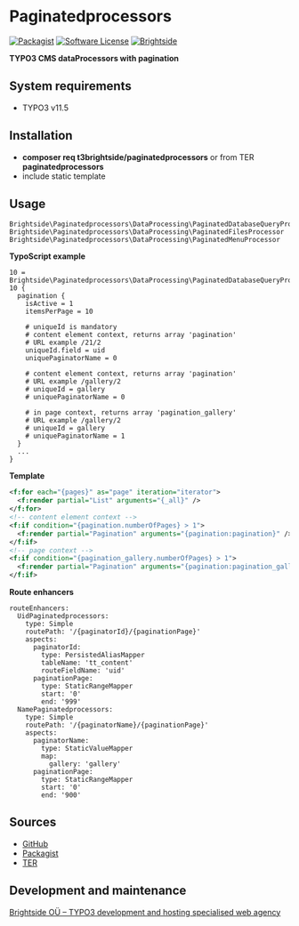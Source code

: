 # Paginatedprocessors
[![Packagist](https://img.shields.io/packagist/v/t3brightside/paginatedprocessors.svg?style=flat)](https://packagist.org/packages/t3brightside/paginatedprocessors)
[![Software License](https://img.shields.io/badge/license-GPLv3-brightgreen.svg?style=flat)](LICENSE)
[![Brightside](https://img.shields.io/badge/by-t3brightside.com-orange.svg?style=flat)](https://t3brightside.com)

**TYPO3 CMS dataProcessors with pagination**

## System requirements

- TYPO3 v11.5

## Installation

 - **composer req t3brightside/paginatedprocessors** or from TER **paginatedprocessors**
 - include static template

## Usage
```
Brightside\Paginatedprocessors\DataProcessing\PaginatedDatabaseQueryProcessor
Brightside\Paginatedprocessors\DataProcessing\PaginatedFilesProcessor
Brightside\Paginatedprocessors\DataProcessing\PaginatedMenuProcessor
```
**TypoScript example**
```
10 = Brightside\Paginatedprocessors\DataProcessing\PaginatedDatabaseQueryProcessor
10 {
  pagination {
    isActive = 1
    itemsPerPage = 10

    # uniqueId is mandatory
    # content element context, returns array 'pagination'
    # URL example /21/2
    uniqueId.field = uid
    uniquePaginatorName = 0

    # content element context, returns array 'pagination'
    # URL example /gallery/2
    # uniqueId = gallery
    # uniquePaginatorName = 0

    # in page context, returns array 'pagination_gallery'
    # URL example /gallery/2
    # uniqueId = gallery
    # uniquePaginatorName = 1
  }
  ...
}
```
**Template**
```XML
<f:for each="{pages}" as="page" iteration="iterator">
  <f:render partial="List" arguments="{_all}" />
</f:for>
<!-- content element context -->
<f:if condition="{pagination.numberOfPages} > 1">
  <f:render partial="Pagination" arguments="{pagination:pagination}" />
</f:if>
<!-- page context -->
<f:if condition="{pagination_gallery.numberOfPages} > 1">
  <f:render partial="Pagination" arguments="{pagination:pagination_gallery}" />
</f:if>
```
**Route enhancers**
```
routeEnhancers:
  UidPaginatedprocessors:
    type: Simple
    routePath: '/{paginatorId}/{paginationPage}'
    aspects:
      paginatorId:
        type: PersistedAliasMapper
        tableName: 'tt_content'
        routeFieldName: 'uid'
      paginationPage:
        type: StaticRangeMapper
        start: '0'
        end: '999'
  NamePaginatedprocessors:
    type: Simple
    routePath: '/{paginatorName}/{paginationPage}'
    aspects:
      paginatorName:
        type: StaticValueMapper
        map:
          gallery: 'gallery'
      paginationPage:
        type: StaticRangeMapper
        start: '0'
        end: '900'
```

## Sources

-  [GitHub](https://github.com/t3brightside/paginatedprocessors)
-  [Packagist](https://packagist.org/packages/t3brightside/paginatedprocessors)
-  [TER](https://extensions.typo3.org/extension/paginatedprocessors/)

## Development and maintenance

[Brightside OÜ – TYPO3 development and hosting specialised web agency](https://t3brightside.com/ )
